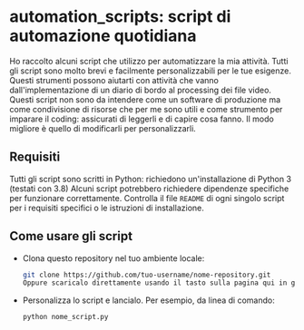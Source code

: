 # automation_scripts: script di automazione quotidiana

Ho raccolto alcuni script che utilizzo per automatizzare la mia attività. Tutti gli script sono molto brevi e facilmente personalizzabili per le tue esigenze. Questi strumenti possono aiutarti con attività che vanno dall'implementazione di un diario di bordo al processing dei file video.
Questi script non sono da intendere come un software di produzione ma come condivisione di risorse che per me sono utili e come strumento per imparare il coding: assicurati di leggerli e di capire cosa fanno. Il modo migliore è quello di modificarli per personalizzarli.

## Requisiti
Tutti gli script sono scritti in Python: richiedono un'installazione di Python 3 (testati con 3.8)
Alcuni script potrebbero richiedere dipendenze specifiche per funzionare correttamente. Controlla il file `README` di ogni singolo script per i requisiti specifici o le istruzioni di installazione.

## Come usare gli script
- Clona questo repository nel tuo ambiente locale:
   ```bash
   git clone https://github.com/tuo-username/nome-repository.git
   Oppure scaricalo direttamente usando il tasto sulla pagina qui in github
- Personalizza lo script e lancialo. Per esempio, da linea di comando:
  ```bash
  python nome_script.py

